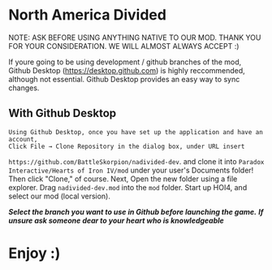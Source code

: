 # North America Divided

 NOTE: ASK BEFORE USING ANYTHING NATIVE TO OUR MOD. THANK YOU FOR YOUR CONSIDERATION. WE WILL ALMOST ALWAYS ACCEPT :)

 If youre going to be using development / github branches of the mod, 
 Github Desktop (https://desktop.github.com) is highly reccommended, 
 although not essential. Github Desktop provides an easy way to sync changes. 
 
 ## With Github Desktop
	Using Github Desktop, once you have set up the application and have an account, 
	Click File → Clone Repository in the dialog box, under URL insert
   `https://github.com/BattleSkorpion/nadivided-dev`. and clone it into
   `Paradox Interactive/Hearts of Iron IV/mod` under your user's Documents
   folder! Then click "Clone," of course. 
   Next, Open the new folder using a file explorer. Drag `nadivided-dev.mod`
   into the `mod` folder. Start up HOI4,
   and select our mod (local version). 
   
   ***Select the branch you want to use in Github before launching the game.*** 
   ***If unsure ask someone dear to your heart who is knowledgeable***
   
# Enjoy :)
